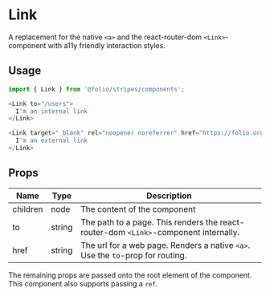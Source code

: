 # Link
A replacement for the native `<a>` and the react-router-dom `<Link>`-component with a11y friendly interaction styles.

## Usage
```js
import { Link } from '@folio/stripes/components';

<Link to="/users">
  I'm an internal link
</Link>

<Link target="_blank" rel="noopener noreferrer" href="https://folio.org">
  I'm an external link
</Link>
```

## Props
Name | Type | Description
-- | -- | --
children | node | The content of the component |
to | string | The path to a page. This renders the react-router-dom `<Link>`-component internally. |
href | string | The url for a web page. Renders a native `<a>`. Use the `to`-prop for routing. |

The remaining props are passed onto the root element of the component. This component also supports passing a `ref`.
